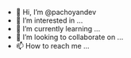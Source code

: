 - 👋 Hi, I’m @pachoyandev
- 👀 I’m interested in ...
- 🌱 I’m currently learning ...
- 💞️ I’m looking to collaborate on ...
- 📫 How to reach me ...

<!---
pachoyandev/pachoyandev is a ✨ special ✨ repository because its `README.md` (this file) appears on your GitHub profile.
You can click the Preview link to take a look at your changes.
--->
